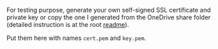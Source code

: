 For testing purpose, generate your own self-signed SSL certificate and private key or copy the one I generated from the OneDrive share folder (detailed instruction is at the root [readme](../README.md)).

Put them here with names `cert.pem` and `key.pem`.